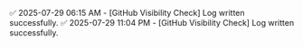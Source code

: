 ✅ 2025-07-29 06:15 AM - [GitHub Visibility Check] Log written successfully.
✅ 2025-07-29 11:04 PM - [GitHub Visibility Check] Log written successfully.
